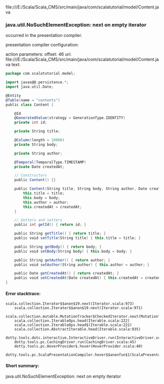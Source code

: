 file:///E:/Scala/Scala_CMS/src/main/java/com/scalatutorial/model/Content.java
### java.util.NoSuchElementException: next on empty iterator

occurred in the presentation compiler.

presentation compiler configuration:


action parameters:
offset: 46
uri: file:///E:/Scala/Scala_CMS/src/main/java/com/scalatutorial/model/Content.java
text:
```scala
package com.scalatutorial.model;

import javax@@.persistence.*;
import java.util.Date;

@Entity
@Table(name = "contents")
public class Content {

    @Id
    @GeneratedValue(strategy = GenerationType.IDENTITY)
    private int id;

    private String title;

    @Column(length = 10000)
    private String body;

    private String author;

    @Temporal(TemporalType.TIMESTAMP)
    private Date createdAt;

    // Constructors
    public Content() {}

    public Content(String title, String body, String author, Date createdAt) {
        this.title = title;
        this.body = body;
        this.author = author;
        this.createdAt = createdAt;
    }

    // Getters and setters
    public int getId() { return id; }

    public String getTitle() { return title; }
    public void setTitle(String title) { this.title = title; }

    public String getBody() { return body; }
    public void setBody(String body) { this.body = body; }

    public String getAuthor() { return author; }
    public void setAuthor(String author) { this.author = author; }

    public Date getCreatedAt() { return createdAt; }
    public void setCreatedAt(Date createdAt) { this.createdAt = createdAt; }
}

```



#### Error stacktrace:

```
scala.collection.Iterator$$anon$19.next(Iterator.scala:973)
	scala.collection.Iterator$$anon$19.next(Iterator.scala:971)
	scala.collection.mutable.MutationTracker$CheckedIterator.next(MutationTracker.scala:76)
	scala.collection.IterableOps.head(Iterable.scala:222)
	scala.collection.IterableOps.head$(Iterable.scala:222)
	scala.collection.AbstractIterable.head(Iterable.scala:935)
	dotty.tools.dotc.interactive.InteractiveDriver.run(InteractiveDriver.scala:164)
	dotty.tools.pc.CachingDriver.run(CachingDriver.scala:45)
	dotty.tools.pc.HoverProvider$.hover(HoverProvider.scala:40)
	dotty.tools.pc.ScalaPresentationCompiler.hover$$anonfun$1(ScalaPresentationCompiler.scala:389)
```
#### Short summary: 

java.util.NoSuchElementException: next on empty iterator